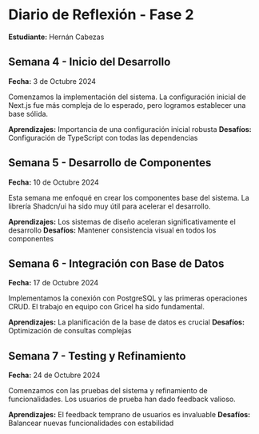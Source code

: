# Diario de Reflexión - Fase 2
**Estudiante:** Hernán Cabezas

## Semana 4 - Inicio del Desarrollo
**Fecha:** 3 de Octubre 2024

Comenzamos la implementación del sistema. La configuración inicial de Next.js fue más compleja de lo esperado, pero logramos establecer una base sólida.

**Aprendizajes:** Importancia de una configuración inicial robusta
**Desafíos:** Configuración de TypeScript con todas las dependencias

## Semana 5 - Desarrollo de Componentes
**Fecha:** 10 de Octubre 2024

Esta semana me enfoqué en crear los componentes base del sistema. La librería Shadcn/ui ha sido muy útil para acelerar el desarrollo.

**Aprendizajes:** Los sistemas de diseño aceleran significativamente el desarrollo
**Desafíos:** Mantener consistencia visual en todos los componentes

## Semana 6 - Integración con Base de Datos
**Fecha:** 17 de Octubre 2024

Implementamos la conexión con PostgreSQL y las primeras operaciones CRUD. El trabajo en equipo con Gricel ha sido fundamental.

**Aprendizajes:** La planificación de la base de datos es crucial
**Desafíos:** Optimización de consultas complejas

## Semana 7 - Testing y Refinamiento
**Fecha:** 24 de Octubre 2024

Comenzamos con las pruebas del sistema y refinamiento de funcionalidades. Los usuarios de prueba han dado feedback valioso.

**Aprendizajes:** El feedback temprano de usuarios es invaluable
**Desafíos:** Balancear nuevas funcionalidades con estabilidad
